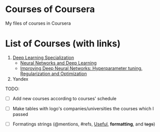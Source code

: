 # Courses of Coursera
My files of courses in Coursera

# List of Courses (with links)

1. <a href = 'https://www.coursera.org/specializations/deep-learning'> Deep Learning Specialization <a href = ''>
    * <a href = 'https://www.coursera.org/learn/neural-networks-deep-learning?specialization=deep-learning'>Neural Networks and Deep Learning </a >
    * <a href = 'https://www.coursera.org/learn/deep-neural-network?specialization=deep-learning'>Improving Deep Neural Networks: Hyperparameter tuning, Regularization and Optimization </a>
2. Yandex

TODO:
- [ ] Add new courses according to courses' schedule
- [ ] Make tables with logo's companies/universities the courses which I passed
- [ ] Formatings strings (@mentions, #refs, [Useful](https://guides.github.com/pdfs/markdown-cheatsheet-online.pdf), **formatting**, and <del>tags</del>)


